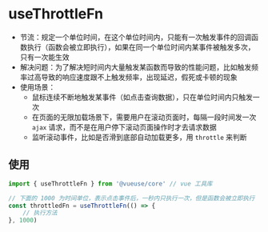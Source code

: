 # useThrottleFn
- 节流：规定一个单位时间，在这个单位时间内，只能有一次触发事件的回调函数执行（函数会被立即执行），如果在同一个单位时间内某事件被触发多次，只有一次能生效
- 解决问题：为了解决短时间内大量触发某函数而导致的性能问题，比如触发频率过高导致的响应速度跟不上触发频率，出现延迟，假死或卡顿的现象
- 使用场景：
    - 鼠标连续不断地触发某事件（如点击查询数据），只在单位时间内只触发一次
    - 在页面的无限加载场景下，需要用户在滚动页面时，每隔一段时间发一次 `ajax` 请求，而不是在用户停下滚动页面操作时才去请求数据
    - 监听滚动事件，比如是否滑到底部自动加载更多，用 `throttle` 来判断

## 使用
``` js
import { useThrottleFn } from '@vueuse/core' // vue 工具库

// 下面的 1000 为时间单位，表示点击事件后，一秒内只执行一次，但是函数会被立即执行
const throttledFn = useThrottleFn(() => {
    // 执行方法
}, 1000)
```